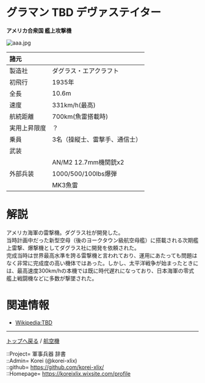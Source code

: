# グラマン TBD デヴァステイター
**アメリカ合衆国 艦上攻撃機**

![aaa.jpg](https://bn02pap001files.storage.live.com/y4mtCLfXJg3TKdbfcgcXkMwWeN3dSwCHJoAMbzhY-bSJ_dFOvK5XOMKuSYOK_exvok_YGlWmoL_Pg2-NP149-RcdNKwbSYbg23gp1lpoN_dtXvMs0Tzk2OEmyWSWDtZY5_6wW44cibPejpgc9_kGL_sH6bBHROwddVO1fwky2cTfGN2wwViiFQk-unp0MZApCR7?width=640&height=484&cropmode=none)  
  
|諸元  |  |
|:--|:--|
|製造社  |ダグラス・エアクラフト  |
|初飛行  |1935年  |
|全長    |10.6m  |
|速度    |331km/h(最高)  |
|航続距離  |700km(魚雷搭載時)  |
|実用上昇限度|？  |
|乗員    |3名（操縦士、雷撃手、通信士）  |
|武装    |  |
||AN/M2 12.7mm機関銃x2  |
|外部兵装|1000/500/100lbs爆弾  |
||MK3魚雷  |


# 解説
アメリカ海軍の雷撃機。ダグラス社が開発した。  
当時計画中だった新型空母（後のヨークタウン級航空母艦）に搭載される次期艦上雷撃、爆撃機としてダグラス社に開発を依頼された。  
完成当時は世界最高水準を誇る雷撃機と言われており、運用にあたっても問題はなく非常に完成度の高い機体ではあった。しかし、太平洋戦争が始まったときには、最高速度300km/hの本機では既に時代遅れになっており、日本海軍の零式艦上戦闘機などに多数が撃墜された。  


# 関連情報
* [Wikipedia:TBD](https://bit.ly/3oVlrV9)


***
[トップへ戻る](/readme.md) / [航空機](/plane/readme.md)  
  
::Project= 軍事兵器 辞書  
::Admin= Korei (@korei-xlix)  
::github= https://github.com/korei-xlix/  
::Homepage= https://koreixlix.wixsite.com/profile  
